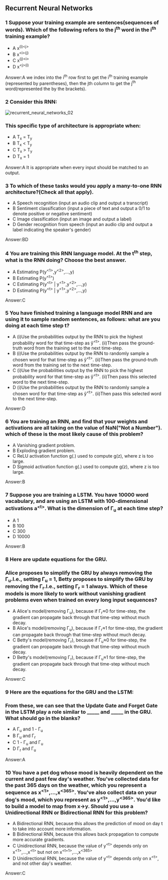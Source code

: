 ## Recurrent Neural Networks

<h3> 1 Suppose your training example are sentences(sequences of words). 
Which of the following refers to the j<sup>th</sup> word in the i<sup>th</sup> 
training example?</h3>

- A x<sup>(i)\<j></sup>
- B x<sup>\<i>(j)</sup>
- C x<sup>(j)\<i></sup>
- D x<sup>\<j>(i)</sup>

Answer:A
we index into the i<sup>th</sup> row first to get the i<sup>th</sup> training example (represented by 
parentheses), then the jth column to get the j<sup>th</sup> word(represented the by the brackets).

<h3> 2 Consider this RNN: </h3>

![recurrent_neural_networks_02](https://github.com/cxmhfut/DeepLearning.ai/blob/master/images/recurrent_neural_networks_02.png)

<h3>This specific type of architecture is appropriate when:</h3>

- A T<sub>x</sub> = T<sub>y</sub>
- B T<sub>x</sub> < T<sub>y</sub>
- C T<sub>x</sub> > T<sub>y</sub>
- D T<sub>x</sub> = 1

Answer:A
It is appropriate when every input should be matched to an output.

<h3> 3 To which of these tasks would you apply a many-to-one RNN architecture?(Check all that apply). </h3>

- A Speech recognition (input an audio clip and output a transcript)
- B Sentiment classification (input a piece of text and output a 0/1 to denote positive or negative sentiment)
- C Image classification (input an image and output a label)
- D Gender recognition from speech (input an audio clip and output a label indicating the speaker's gender)

Answer:BD

<h3> 4 You are training this RNN language model. At the t<sup>th</sup> step, what is the RNN doing? Choose the best answer. </h3>

- A Estimating P(y<sup><1></sup>,y<sup><2></sup>,...,y<sup><t-1></sup>)
- B Estimating P(y<sup>\<t></sup>)
- C Estimating P(y<sup>\<t></sup> | y<sup><1></sup>,y<sup><2></sup>,...,y<sup><t-1></sup>)
- D Estimating P(y<sup>\<t></sup> | y<sup><1></sup>,y<sup><2></sup>,...,y<sup><t></sup>)

Answer:C

<h3> 5 You have finished training a language model RNN and are using it to sample random sentences, as follows: 
what are you doing at each time step t?</h3>

- A 
(i)Use the probabilities output by the RNN to pick the highest probability word for that time-step as ŷ<sup>\<t></sup>.
(ii)Then pass the ground-truth word from the training set to the next time-step.
- B
(i)Use the probabilities output by the RNN to randomly sample a chosen word for that time-step as ŷ<sup>\<t></sup>.
(ii)Then pass the ground-truth word from the training set to the next time-step.
- C
(i)Use the probabilities output by the RNN to pick the highest probability word for that time-step as ŷ<sup>\<t></sup>.
(ii)Then pass this selected word to the next time-step.
- D 
(i)Use the probabilities output by the RNN to randomly sample a chosen word for that time-step as ŷ<sup>\<t></sup>.
(ii)Then pass this selected word to the next time-step.

Answer:D

<h3> 6 You are training an RNN, and find that your weights and activations are all taking on the value of NaN("Not a Number"). 
which of these is the most likely cause of this problem? </h3>

- A Vanishing gradient problem.
- B Exploding gradient problem.
- C ReLU activation function g(.) used to compute g(z), where z is too large.
- D Sigmoid activation function g(.) used to compute g(z), where z is too large.

Answer:B

<h3> 7 Suppose you are training a LSTM. You have 10000 word vacabulary, 
and are using an LSTM with 100-dimensional activations a<sup>&lt;t&gt;</sup>.
What is the dimension of Γ<sub>u</sub> at each time step?</h3>

- A 1
- B 100
- C 300
- D 10000

Answer:B

<h3> 8 Here are update equations for the GRU. </h3>
<h3> Alice proposes to simplify the GRU by always removing the Γ<sub>u</sub>.l.e., setting Γ<sub>u</sub> = 1,
Betty proposes to simplify the GRU by removing the Γ<sub>r</sub>.l.e., setting Γ<sub>r</sub> = 1 always.
Which of these models is more likely to work without vanishing gradient problems even when trained on every 
long input sequences?</h3>

- A Alice's model(removing Γ<sub>u</sub>), because if Γ<sub>r</sub>≈0 for time-step, 
the gradient can propagate back through that time-step without much decay.
- B Alice's model(removing Γ<sub>u</sub>), because if Γ<sub>r</sub>≈1 for time-step, 
the gradient can propagate back through that time-step without much decay.
- C Betty's model(removing Γ<sub>r</sub>), because if Γ<sub>u</sub>≈0 for time-step, 
the gradient can propagate back through that time-step without much decay.
- D Betty's model(removing Γ<sub>r</sub>), because if Γ<sub>u</sub>≈1 for time-step, 
the gradient can propagate back through that time-step without much decay.

Answer:C

<h3> 9 Here are the equations for the GRU and the LSTM:</h3>
<h3> From these, we can see that the Update Gate and Forget Gate in the LSTM play a role similar to
_____ and _____ in the GRU. What should go in the blanks?</h3>

- A Γ<sub>u</sub> and 1 - Γ<sub>u</sub>
- B Γ<sub>u</sub> and Γ<sub>r</sub>
- C 1 - Γ<sub>u</sub> and Γ<sub>u</sub>
- D Γ<sub>r</sub> and Γ<sub>u</sub>

Answer:A

<h3> 10 You have a pet dog whose mood is heavily dependent on the current and past few day's 
weather. You've collected data for the past 365 days on the weather, which you represent a sequence 
 as x<sup>&lt;1&gt;</sup>,...,x<sup>&lt;365&gt;</sup>. You've also collect data on your dog's mood, 
 which you represent as y<sup>&lt;1&gt;</sup>,...,y<sup>&lt;365&gt;</sup>. You'd like to build a model 
 to map from x→y. Should you use a Unidirectional RNN or Bidirectional RNN for this problem?</h3>

- A Bidirectional RNN, because this allows the prediction of mood on day t to take into account more information.
- B Bidirectional RNN, because this allows back propagation to compute more accurate gradients.
- C Unidirectional RNN, because the value of y<sup>\<t></sup> depends only on x<sup>&lt;1&gt;</sup>,...,x<sup>&lt;t&gt;</sup> 
but not on x<sup>&lt;t+1&gt;</sup>,...,x<sup>&lt;365&gt;</sup>
- D Unidirectional RNN, because the value of y<sup>\<t></sup> depends only on x<sup>\<t></sup>, and not 
other day's weather.

Answer:C